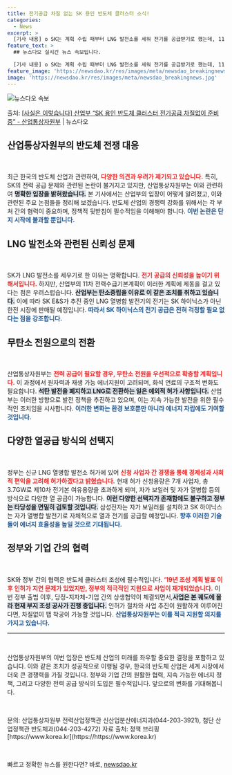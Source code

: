 ```yaml
---
title: 전기공급 차질 없는 SK 용인 반도체 클러스터 소식!
categories:
  - News
excerpt: >
  [기사 내용] o SK는 계획 수립 때부터 LNG 발전소를 세워 전기를 공급받기로 했는데, 11차 전력수급기…
feature_text: >
  ## 뉴스다오 실시간 뉴스 속보입니다.

  [기사 내용] o SK는 계획 수립 때부터 LNG 발전소를 세워 전기를 공급받기로 했는데, 11차 전력수급기…
feature_image: 'https://newsdao.kr/res/images/meta/newsdao_breakingnews.jpg'
image: 'https://newsdao.kr/res/images/meta/newsdao_breakingnews.jpg'
---
```


![뉴스다오 속보](https://newsdao.kr/res/images/meta/newsdao_breakingnews.jpg)

<p>출처: <a href="https://newsdao.kr/3697" rel="dofollow">[사실은 이렇습니다] 산업부 “SK 용인 반도체 클러스터 전기공급 차질없이 준비 중” - 산업통상자원부</a> | 뉴스다오</p>

<h2 data-ke-size="size26">산업통상자원부의 반도체 전쟁 대응</h2>

<p data-ke-size="size16">&nbsp;</p>
최근 한국의 반도체 산업과 관련하여, <b><span style="color: #ee2323;">다양한 의견과 우려가 제기되고 있습니다.</span></b> 특히, SK의 전력 공급 문제와 관련된 논란이 불거지고 있지만, 산업통상자원부는 이와 관련하여 <b><span style="background-color: #21538527;">명확한 입장을 밝혀왔습니다.</span></b> 본 기사에서는 산업부의 입장이 어떻게 알려졌고, 이와 관련된 주요 논점들을 정리해 보겠습니다. 반도체 산업의 경쟁력 강화를 위해서는 각 부처 간의 협력이 중요하며, 정책적 뒷받침이 필수적임을 이해해야 합니다. <b><span style="color: #1a5490;">이번 논란은 단지 시작에 불과할 뿐입니다.</span></b>

<h2 data-ke-size="size26">LNG 발전소와 관련된 신뢰성 문제</h2>

<p data-ke-size="size16">&nbsp;</p>
SK가 LNG 발전소를 세우기로 한 이유는 명확합니다. <b><span style="color: #ee2323;">전기 공급의 신뢰성을 높이기 위해서입니다.</span></b> 하지만, 산업부의 11차 전력수급기본계획이 이러한 계획에 제동을 걸고 있다는 점은 우려스럽습니다. <b><span style="background-color: #21538527;">산업부는 탄소중립을 이유로 이 같은 조치를 취하고 있습니다.</span></b> 이에 따라 SK E&S가 추진 중인 LNG 열병합 발전기의 전기는 SK 하이닉스가 아닌 한전 시장에 판매될 예정입니다. <b><span style="color: #1a5490;">따라서 SK 하이닉스의 전기 공급은 전혀 걱정할 필요 없다는 점을 강조합니다.</span></b>

<h2 data-ke-size="size26">무탄소 전원으로의 전환</h2>

<p data-ke-size="size16">&nbsp;</p>
산업통상자원부는 <b><span style="color: #ee2323;">전력 공급이 필요할 경우, 무탄소 전원을 우선적으로 확충할 계획입니다.</span></b> 이 과정에서 원자력과 재생 가능 에너지원이 고려되며, 화석 연료의 구조적 변화도 필요합니다. <b><span style="background-color: #21538527;">석탄 발전을 폐지하고 LNG로 전환하는 일은 예외적 허가 사항입니다.</span></b> 산업부는 이러한 방향으로 발전 정책을 추진하고 있으며, 이는 지속 가능한 발전을 위한 필수적인 조치임을 시사합니다. <b><span style="color: #1a5490;">이러한 변화는 환경 보호뿐만 아니라 에너지 자립에도 기여할 것입니다.</span></b>

<h2 data-ke-size="size26">다양한 열공급 방식의 선택지</h2>

<p data-ke-size="size16">&nbsp;</p>
정부는 신규 LNG 열병합 발전소 허가에 있어 <b><span style="color: #ee2323;">신청 사업자 간 경쟁을 통해 경제성과 사회적 편익을 고려해 허가하겠다고 밝혔습니다.</span></b> 현재 허가 신청용량은 7개 사업자, 총 3.7GW로 제10차 전기본 여유용량을 초과하게 되며, 자가 보일러 및 자가 열병합 등의 방식으로 다양한 열 공급이 가능합니다. <b><span style="background-color: #21538527;">이런 다양한 선택지가 존재함에도 불구하고 정부는 타당성을 면밀히 검토할 것입니다.</span></b> 삼성전자는 자가 보일러를 설치하고 SK 하이닉스는 자가 열병합 발전기로 자체적으로 열과 전기를 공급할 예정입니다. <b><span style="color: #1a5490;">향후 이러한 기술들이 에너지 효율성을 높일 것으로 기대됩니다.</span></b>

<h2 data-ke-size="size26">정부와 기업 간의 협력</h2>

<p data-ke-size="size16">&nbsp;</p>
SK와 정부 간의 협력은 반도체 클러스터 조성에 필수적입니다. <b><span style="color: #ee2323;">‘19년 조성 계획 발표 이후 인허가 지연 문제가 있었지만, 정부의 적극적인 지원으로 사업이 재개되었습니다.</span></b> 이번 정부 출범 이후, 당정-지자체-기업 간의 상생협약이 체결되면서,<b><span style="background-color: #21538527;">사업은 본 궤도에 올라 현재 부지 조성 공사가 진행 중입니다.</span></b> 인허가 절차와 사업 추진이 원활하게 이루어진다면, 차질없이 팹 착공이 가능할 것입니다. <b><span style="color: #1a5490;">산업통상자원부는 이를 적극 지원할 의지를 가지고 있습니다.</span></b>

<hr>

<p data-ke-size="size16">&nbsp;</p>
산업통상자원부의 이번 입장은 반도체 산업의 미래를 좌우할 중요한 결정을 포함하고 있습니다. 이와 같은 조치가 성공적으로 이행될 경우, 한국의 반도체 산업은 세계 시장에서 더욱 큰 경쟁력을 가질 것입니다. 정부와 기업 간의 원활한 협력, 지속 가능한 에너지 정책, 그리고 다양한 전력 공급 방식의 도입은 필수적입니다. 앞으로의 변화를 기대해봅니다.

<p data-ke-size="size16">&nbsp;</p>
문의: 산업통상자원부 전력산업정책관 신산업분산에너지과(044-203-3921), 첨단 산업정책관 반도체과(044-203-4272)  
자료 출처: 정책 브리핑 [https://www.korea.kr](https://https://www.korea.kr)  

<p data-ke-size="size16">&nbsp;</p> 

빠르고 정확한 뉴스를 원한다면? 바로, <a href="https://newsdao.kr" rel="dofollow">newsdao.kr</a>


